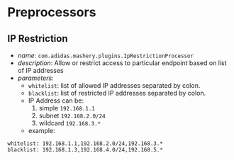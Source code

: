 # Preprocessors

## IP Restriction

- *name*: `com.adidas.mashery.plugins.IpRestrictionProcessor`
- *description*: Allow or restrict access to particular endpoint based on list of IP addresses
- *parameters*:
  - `whitelist`: list of allowed IP addresses separated by colon.
  - `blacklist`: list of restricted IP addresses separated by colon.
  - IP Address can be:
    1. simple `192.168.1.1`
    2. subnet `192.168.2.0/24`
    3. wildcard `192.168.3.*`
  - example:

```
whitelist: 192.168.1.1,192.168.2.0/24,192.168.3.*
blacklist: 192.168.1.3,192.168.4.0/24,192.168.5.*
```
